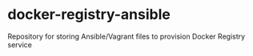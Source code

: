 # docker-registry-ansible
Repository for storing Ansible/Vagrant files to provision Docker Registry service
